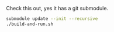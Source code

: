 Check this out, yes it has a git submodule.

```sh
submodule update --init --recursive
./build-and-run.sh
```

